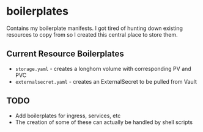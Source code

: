 # boilerplates

Contains my boilerplate manifests.  I got tired of hunting down existing resources to copy from so I created this central place to store them.

## Current Resource Boilerplates

- `storage.yaml` - creates a longhorn volume with corresponding PV and PVC
- `externalsecret.yaml` - creates an ExternalSecret to be pulled from Vault

## TODO

- Add boilerplates for ingress, services, etc
- The creation of some of these can actually be handled by shell scripts
